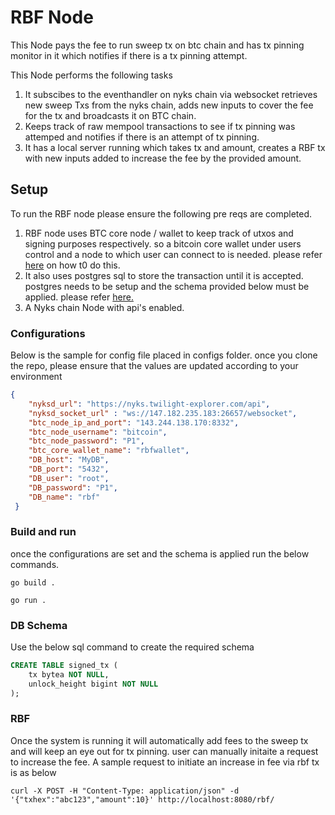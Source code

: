 # RBF Node

This Node pays the fee to run sweep tx on btc chain and has tx pinning monitor in it which notifies if there is a tx pinning attempt.

This Node performs the following tasks
1. It subscibes to the eventhandler on nyks chain via websocket retrieves new sweep Txs from the nyks chain, adds new inputs to cover the fee for the tx and broadcasts it on BTC chain.
2. Keeps track of raw mempool transactions to see if tx pinning was attemped and notifies if there is an attempt of tx pinning.
3. It has a local server running which takes tx and amount, creates a RBF tx with new inputs added to increase the fee by the provided amount.


## Setup
To run the RBF node please ensure the following pre reqs are completed.

1. RBF node uses BTC core node / wallet to keep track of utxos and signing purposes respectively. so a bitcoin core wallet under users control and a node to which user can connect to is needed. please refer [here](https://bitcoin.org/en/full-node) on how t0 do this. 
2. It also uses postgres sql to store the transaction until it is accepted. postgres needs to be setup and the schema provided below must be applied. please refer [here.](https://www.digitalocean.com/community/tutorials/how-to-install-postgresql-on-ubuntu-20-04-quickstart)
3. A Nyks chain Node with api's enabled.

### Configurations
Below is the sample for config file placed in configs folder. once you clone the repo, please ensure that the values are updated according to your environment

```json
{
    "nyksd_url": "https://nyks.twilight-explorer.com/api",
    "nyksd_socket_url" : "ws://147.182.235.183:26657/websocket",
    "btc_node_ip_and_port": "143.244.138.170:8332",
    "btc_node_username": "bitcoin",
    "btc_node_password": "P1",
    "btc_core_wallet_name": "rbfwallet",
    "DB_host": "MyDB",
    "DB_port": "5432",
    "DB_user": "root",
    "DB_password": "P1",
    "DB_name": "rbf"
 }
 ```

 ### Build and run
 once the configurations are set and the schema is applied run the below commands.
 ```shell
 go build .
 ```

 ```shell
 go run .
 ```

### DB Schema
Use the below sql command to create the required schema

```sql
CREATE TABLE signed_tx (
    tx bytea NOT NULL,
    unlock_height bigint NOT NULL
);
```

### RBF
Once the system is running it will automatically add fees to the sweep tx and will keep an eye out for tx pinning. user can manually initaite a request to increase the fee. A sample request to initiate an increase in fee via rbf tx is as below

```shell
curl -X POST -H "Content-Type: application/json" -d '{"txhex":"abc123","amount":10}' http://localhost:8080/rbf/
```